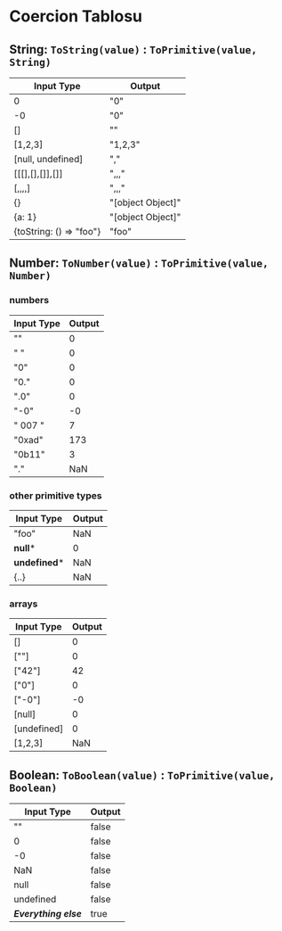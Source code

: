 # Coercion Tablosu

## String: `ToString(value)` : `ToPrimitive(value, String)`

| Input Type                | Output            |
|---------------------------|-------------------|
| 0                         | "0"               |
| -0                        | "0"               |
| []                        | ""                |
| [1,2,3]                   | "1,2,3"           |
| [null, undefined]         | ","               |
| [[[],[],[]],[]]           | ",,,"             |
| [,,,,]                    | ",,,"             |
| {}                        | "[object Object]" |
| {a: 1}                    | "[object Object]" |
| {toString: () => "foo"}   | "foo"             |

## Number: `ToNumber(value)` : `ToPrimitive(value, Number)`

### numbers

| Input Type                | Output            |
|---------------------------|-------------------|
| ""                        | 0                 |
| " "                       | 0                 |
| "0"                       | 0                 |
| "0."                      | 0                 |
| ".0"                      | 0                 |
| "-0"                      | -0                |
| "  007  "                 | 7                 |
| "0xad"                    | 173               |
| "0b11"                    | 3                 |
| "."                       | NaN               |

### other primitive types

| Input Type                | Output            |
|---------------------------|-------------------|
| "foo"                     | NaN               |
| **null***                 | 0                 |
| **undefined***            | NaN               |
| {..}                      | NaN               |

### arrays

| Input Type                | Output            |
|---------------------------|-------------------|
| []                        | 0                 |
| [""]                      | 0                 |
| ["42"]                    | 42                |
| ["0"]                     | 0                 |
| ["-0"]                    | -0                |
| [null]                    | 0                 |
| [undefined]               | 0                 |
| [1,2,3]                   | NaN               |

## Boolean: `ToBoolean(value)` : `ToPrimitive(value, Boolean)`

| Input Type                | Output            |
|---------------------------|-------------------|
| ""                        | false             |
| 0                         | false             |
| -0                        | false             |
| NaN                       | false             |
| null                      | false             |
| undefined                 | false             |
| ***Everything else***     | true              |
